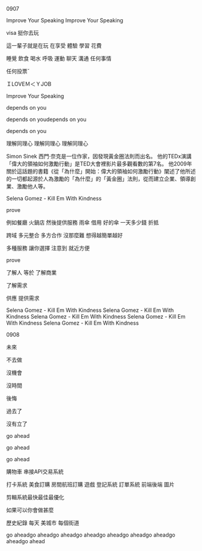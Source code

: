 0907

Improve Your Speaking
Improve Your Speaking

visa 挺你去玩

這一輩子就是在玩 在享受 體驗 學習 花費

睡覺 飲食 喝水 呼吸 運動 聊天 溝通 任何事情

任何投票ˇ


ＩLOVEＭ＜ＹJOB



Improve Your Speaking

depends on you

depends on youdepends on you


depends on you


理解同理心
理解同理心
理解同理心

Simon Sinek
西門·奈克是一位作家，因發現黃金圈法則而出名。 他的TEDx演講「偉大的領袖如何激勵行動」是TED大會裡影片最多觀看數的第7名。 他2009年關於這話題的書籍《從「為什麼」開始：偉大的領袖如何激勵行動》闡述了他所述的一切都起源於人為激勵的「為什麼」的「黃金圈」法則，從而建立企業、領導創業、激勵他人等。


Selena Gomez - Kill Em With Kindness

prove

例如餐廳 火鍋店 然後提供服務 雨傘 借用 好的傘 一天多少錢 折抵


跨域 多元整合 多方合作 沒那麼難 想得越簡單越好

 多種服務 讓你選擇 注意到 就近方便

prove

了解人 等於 了解商業

了解需求

供應 提供需求

Selena Gomez - Kill Em With Kindness
Selena Gomez - Kill Em With Kindness
Selena Gomez - Kill Em With Kindness
Selena Gomez - Kill Em With Kindness
Selena Gomez - Kill Em With Kindness

0908

未來

不去做

沒機會

沒時間

後悔

過去了

沒有立了

go ahead

go ahead

go ahead

購物車 串接API交易系統

打卡系統 美食訂購 房間航班訂購 遊戲 登記系統 訂單系統 前端後端 圖片

剪輯系統最快最佳最優化

如果可以你會做甚麼

歷史紀錄 每天 美城市 每個街道

go aheadgo aheadgo aheadgo aheadgo aheadgo aheadgo aheadgo aheadgo ahead
